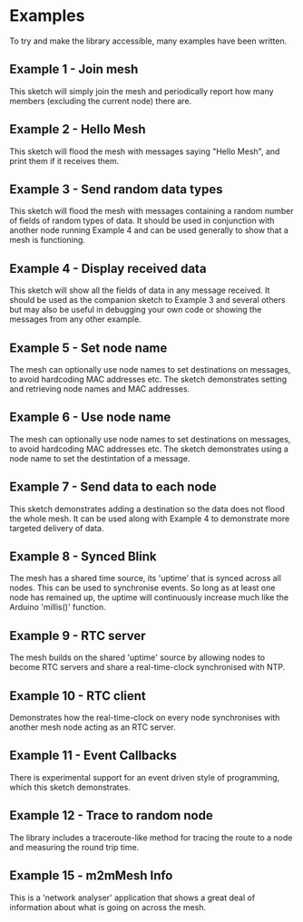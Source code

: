 # Examples

To try and make the library accessible, many examples have been written.

## Example 1 - Join mesh

This sketch will simply join the mesh and periodically report how many members (excluding the current node) there are.

## Example 2 - Hello Mesh

This sketch will flood the mesh with messages saying "Hello Mesh", and print them if it receives them.

## Example 3 - Send random data types

This sketch will flood the mesh with messages containing a random number of fields of random types of data. It should be used in conjunction with another node running Example 4 and can be used generally to show that a mesh is functioning.

## Example 4 - Display received data

This sketch will show all the fields of data in any message received. It should be used as the companion sketch to Example 3 and several others but may also be useful in debugging your own code or showing the messages from any other example.

## Example 5 - Set node name

The mesh can optionally use node names to set destinations on messages, to avoid hardcoding MAC addresses etc. The sketch demonstrates setting and retrieving node names and MAC addresses.

## Example 6 - Use node name

The mesh can optionally use node names to set destinations on messages, to avoid hardcoding MAC addresses etc. The sketch demonstrates using a node name to set the destintation of a message.

## Example 7 - Send data to each node

This sketch demonstrates adding a destination so the data does not flood the whole mesh. It can be used along with Example 4 to demonstrate more targeted delivery of data.

## Example 8 - Synced Blink

The mesh has a shared time source, its 'uptime' that is synced across all nodes. This can be used to synchronise events. So long as at least one node has remained up, the uptime will continuously increase much like the Arduino 'millis()' function.

## Example 9 - RTC server

The mesh builds on the shared 'uptime' source by allowing nodes to become RTC servers and share a real-time-clock synchronised with NTP.

## Example 10 - RTC client

Demonstrates how the real-time-clock on every node synchronises with another mesh node acting as an RTC server.

## Example 11 - Event Callbacks

There is experimental support for an event driven style of programming, which this sketch demonstrates.

## Example 12 - Trace to random node

The library includes a traceroute-like method for tracing the route to a node and measuring the round trip time.

## Example 15 - m2mMesh Info

This is a 'network analyser' application that shows a great deal of information about what is going on across the mesh.
